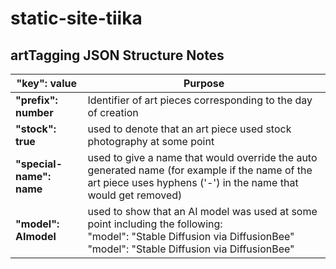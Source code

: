 # static-site-tiika


## artTagging JSON Structure Notes


| "key": value             | Purpose                                                                                                                                                                       |
| ------------------------ | ----------------------------------------------------------------------------------------------------------------------------------------------------------------------------- |
| **"prefix": number**     | Identifier of art pieces corresponding to the day of creation                                                                                                                 |
| **"stock": true**        | used to denote that an art piece used stock photography at some point                                                                                                         |
| **"special-name": name** | used to give a name that would override the auto generated name (for example if the name of the art piece uses hyphens ('-') in the name that would get removed)              |
| **"model": AImodel**     | used to show that an AI model was used at some point including the following:<br>"model": "Stable Diffusion via DiffusionBee"<br>"model": "Stable Diffusion via DiffusionBee" |

